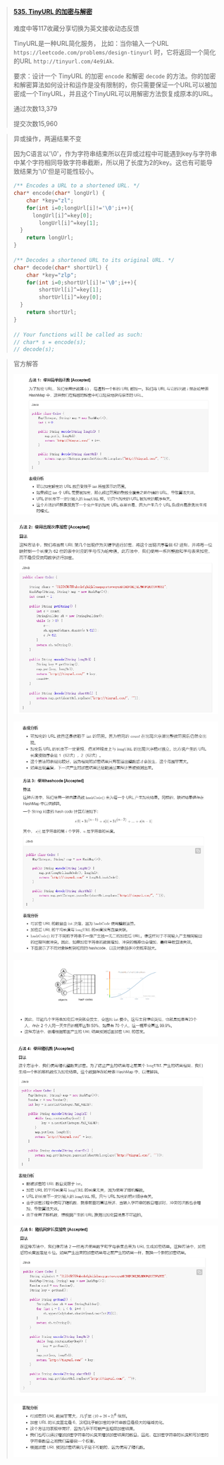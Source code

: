 > #### [535. TinyURL 的加密与解密](https://leetcode-cn.com/problems/encode-and-decode-tinyurl/)
>
> 难度中等117收藏分享切换为英文接收动态反馈
>
> TinyURL是一种URL简化服务， 比如：当你输入一个URL `https://leetcode.com/problems/design-tinyurl` 时，它将返回一个简化的URL `http://tinyurl.com/4e9iAk`.
>
> 要求：设计一个 TinyURL 的加密 `encode` 和解密 `decode` 的方法。你的加密和解密算法如何设计和运作是没有限制的，你只需要保证一个URL可以被加密成一个TinyURL，并且这个TinyURL可以用解密方法恢复成原本的URL。
>
> 通过次数13,379
>
> 提交次数15,960

> 异或操作，两遍结果不变
>
> 因为C语言以'\0'，作为字符串结束所以在异或过程中可能遇到key与字符串中某个字符相同导致字符串截断，所以用了长度为2的key。这也有可能导致结果为'\0'但是可能性较小。
>
> ```c
> /** Encodes a URL to a shortened URL. */
> char* encode(char* longUrl) {
>     char *key="zl";
>     for(int i=0;longUrl[i]!='\0';i++){
>     	longUrl[i]^=key[0];
>         longUrl[i]^=key[1];
> 	}
>     return longUrl;
> }
> 
> /** Decodes a shortened URL to its original URL. */
> char* decode(char* shortUrl) {
>     char *key="zlp";
>     for(int i=0;shortUrl[i]!='\0';i++){
>         shortUrl[i]^=key[1];
>         shortUrl[i]^=key[0];
> 	}
>     return shortUrl;
> }
> 
> // Your functions will be called as such:
> // char* s = encode(s);
> // decode(s);
> 
> ```

> 官方解答
>
> ![image-20210407150523705](image\image-20210407150523705.png)
>
> ![image-20210407150534851](image\image-20210407150534851.png)
>
> ![image-20210407150545197](image\image-20210407150545197.png)
>
> ![image-20210407150713381](image\image-20210407150713381.png)
>
> ![image-20210407150747504](image\image-20210407150747504.png)
>
> ![image-20210407150757989](image\image-20210407150757989.png)
>
> ![image-20210407150831251](image\image-20210407150831251.png)
>
> ![image-20210407150838121](image\image-20210407150838121.png)